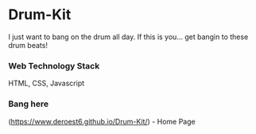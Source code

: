 # Drum-Kit

I just want to bang on the drum all day. If this is you... get bangin to these drum beats! 


### Web Technology Stack
HTML, CSS, Javascript


### Bang here
(https://www.deroest6.github.io/Drum-Kit/) - Home Page

